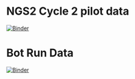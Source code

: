 # NGS2 Cycle 2 pilot data

[![Binder](https://mybinder.org/badge.svg)](https://mybinder.org/v2/gh/Dallinger/ngs2-cycle2-pilot-data/stories%2F341-bot-data?filepath=analyses.ipynb)

# Bot Run Data

[![Binder](https://mybinder.org/badge.svg)](https://mybinder.org/v2/gh/Dallinger/ngs2-cycle2-pilot-data/stories%2F341-bot-data?filepath=bot_runs%2Fbot_collector.ipynb)
